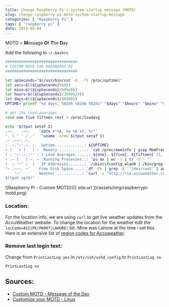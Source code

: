 ```yaml
---
title: Change Raspberry Pi's system startup message (MOTD)
slug: change-raspberry-pi-motd-system-startup-message
categories: [ "Raspberry Pi" ]
tags: [ "raspberry pi" ]
date: 2014-09-04
---
```


MOTD = **M**essage **O**f **T**he **D**ay

Add the following to `~/.bashrc`

```bash
################################
# CUSTOM MOTD FOR RASPBERRY PI	
################################

let upSeconds="$(/usr/bin/cut -d. -f1 /proc/uptime)"
let secs=$((${upSeconds}%60))
let mins=$((${upSeconds}/60%60))
let hours=$((${upSeconds}/3600%24))
let days=$((${upSeconds}/86400))
UPTIME=`printf "%d days, %02dh %02dm %02ds" "$days" "$hours" "$mins" "$secs"`

# get the load averages
read one five fifteen rest < /proc/loadavg

echo "$(tput setaf 2)
.~~.   .~~.    `date +"%A, %e %B %Y, %r"`
'. \ ' ' / .'   `uname -srmo`$(tput setaf 1)
.~ .~~~..~.
: .~.'~'.~. :   Uptime.............: ${UPTIME}
~ (   ) (   ) ~  Memory.............: `cat /proc/meminfo | grep MemFree | awk {'print $2'}`kB (Free) / `cat /proc/meminfo | grep MemTotal | awk {'print $2'}`kB (Total)
( : '~'.~.'~' : ) Load Averages......: ${one}, ${five}, ${fifteen} (1, 5, 15 min)
~ .~ (   ) ~. ~  Running Processes..: `ps ax | wc -l | tr -d " "`
(  : '~' :  )   IP Addresses.......: `/sbin/ifconfig wlan0 | /bin/grep "inet addr" | /usr/bin/cut -d ":" -f 2 | /usr/bin/cut -d " " -f 1` and `wget -q -O - http://icanhazip.com/ | tail`
'~ .~~~. ~'    Free Disk Space....: `df -Pk | grep -E '^/dev/root' | awk '{ print $4 }' | awk -F '.' '{ print $1 }'`k on /dev/root
    '~'        Weather............: `curl -s "http://rss.accuweather.com/rss/liveweather_rss.asp?metric=1&locCode=ASI|PK|PK007|LAHORE|" | sed -n '/Currently:/ s/.*: \(.*\): \([0-9]*\)\([CF]\).*/\2$
$(tput sgr0)"
```




![Raspberry Pi - Custom MOTD]({{ site.url }}/assets/img/raspberrypi-motd.png)

### Location:
For the location info, we are using `curl` to get live weather updates from the AccuWeather website. To change the location for the weather edit the `locCode=ASI|PK|PK007|LAHORE|` bit. Mine was Lahore at the time i set this. Here is an extensive list of [region codes for Accuweather](http://pastebin.com/dbtemx5F).

### Remove last login text:

Change from `PrintLastLog yes` in `/etc/ssh/sshd_config` to `PrintLastLog no`

```
PrintLastLog no
```

Sources:
---

- [Custom MOTD - Message of the Day](http://www.raspberrypi.org/forums/viewtopic.php?f=91&t=23440) 
- [Customize your MOTD - Linux](http://www.mewbies.com/how_to_customize_your_console_login_message_tutorial.htm)
